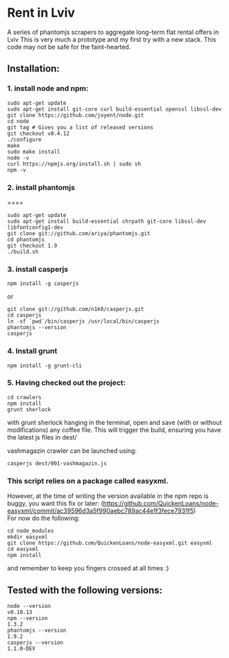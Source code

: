 # Rent in Lviv


A series of phantomjs scrapers to aggregate long-term flat rental offers in Lviv
This is very much a prototype and my first try with a new stack. This code may not be safe for the faint-hearted.


## Installation:


### 1. install node and npm:

```
sudo apt-get update
sudo apt-get install git-core curl build-essential openssl libssl-dev
git clone https://github.com/joyent/node.git
cd node
git tag # Gives you a list of released versions
git checkout v0.4.12
./configure
make
sudo make install
node -v
curl https://npmjs.org/install.sh | sudo sh
npm -v
```

### 2. install phantomjs
====

```
sudo apt-get update
sudo apt-get install build-essential chrpath git-core libssl-dev libfontconfig1-dev
git clone git://github.com/ariya/phantomjs.git
cd phantomjs
git checkout 1.9
./build.sh
```

### 3. install casperjs

```
npm install -g casperjs
```
or
```
git clone git://github.com/n1k0/casperjs.git
cd casperjs
ln -sf `pwd`/bin/casperjs /usr/local/bin/casperjs
phantomjs --version
casperjs
```

### 4. Install grunt

```
npm install -g grunt-cli
```

### 5. Having checked out the project:

```
cd crawlers
npm install
grunt sherlock
```
with grunt sherlock hanging in the terminal, open and save (with or without modifications) any coffee file. This will trigger the build, ensuring you have the latest js files in dest/

vashmagazin crawler can be launched using:

```
casperjs dest/001-vashmagazin.js 
```

### This script relies on a package called easyxml.
However, at the time of writing the version available in the npm repo is buggy, you want this fix or later:
(https://github.com/QuickenLoans/node-easyxml/commit/ac39596d3a5f990aebc789ac44e1f3fece7931f5)  
For now do the following:

```
cd node_modules
mkdir easyxml
git clone https://github.com/QuickenLoans/node-easyxml.git easyxml
cd easyxml
npm install
```

and remember to keep you fingers crossed at all times :)

## Tested with the following versions:

```
node --version
v0.10.13
npm --version
1.3.2
phantomjs --version
1.9.2
casperjs --version
1.1.0-DEV
```
